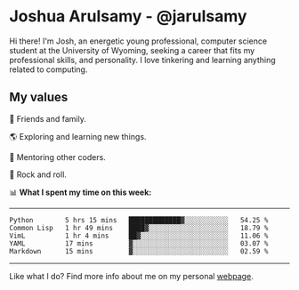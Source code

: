 # Joshua Arulsamy - @jarulsamy

Hi there! I'm Josh, an energetic young professional, computer science student at the University of Wyoming, seeking a career that fits my professional skills, and personality. I love tinkering and learning anything related to computing.

## My values

:yellow_heart: Friends and family.

:earth_americas: Exploring and learning new things.

:book: Mentoring other coders.

:guitar: Rock and roll.

:bar_chart: **What I spent my time on this week:**

------
<!--START_SECTION:waka-->
```text
Python        5 hrs 15 mins   █████████████▓░░░░░░░░░░░   54.25 % 
Common Lisp   1 hr 49 mins    ████▓░░░░░░░░░░░░░░░░░░░░   18.79 % 
VimL          1 hr 4 mins     ██▓░░░░░░░░░░░░░░░░░░░░░░   11.06 % 
YAML          17 mins         ▓░░░░░░░░░░░░░░░░░░░░░░░░   03.07 % 
Markdown      15 mins         ▓░░░░░░░░░░░░░░░░░░░░░░░░   02.59 % 
```
<!--END_SECTION:waka-->
------

Like what I do? Find more info about me on my personal [webpage](https://arulsamy.me).
